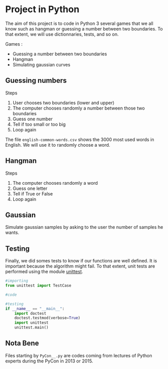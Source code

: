 # Project in Python

The aim of this project is to code in Python 3 several games that we all know such as hangman or guessing a number between two boundaries. To that extent, we will use dictionnaries, tests, and so on.

Games :
- Guessing a number between two boundaries
- Hangman
- Simulating gaussian curves

## Guessing numbers

Steps 
1. User chooses two boundaries (lower and upper)
2. The computer chooses randomly a number between those two boundaries
3. Guess one number
4. Tell if too small or too big
5. Loop again

The file `english-common-words.csv`  shows the 3000 most used words in English. We will use it to randomly choose a word.

## Hangman

Steps 
1. The computer chooses randomly a word
2. Guess one letter
3. Tell if True or False
4. Loop again

## Gaussian

Simulate gaussian samples by asking to the user the number of samples he wants.

## Testing

Finally, we did somes tests to know if our functions are well defined. It is important because the algorithm might fail. To that extent, unit tests are performed using the module [unittest](https://docs.python.org/3/library/unittest.html).
 
```python
#importing
from unittest import TestCase

#code

#testing
if __name__ == "__main__":
    import doctest
    doctest.testmod(verbose=True)
    import unittest
    unittest.main()
```

## Nota Bene
Files starting by `PyCon__.py` are codes coming from lectures of Python experts during the PyCon in 2013 or 2015.

